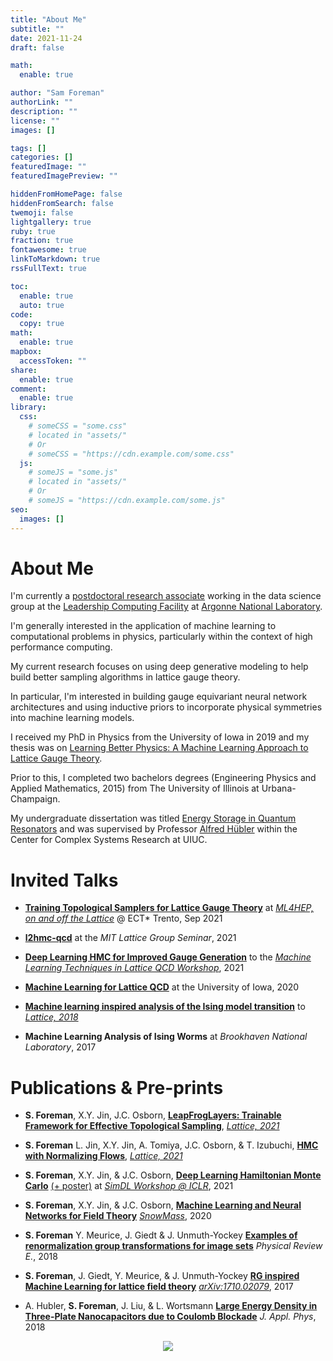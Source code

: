 ```yaml
---
title: "About Me"
subtitle: ""
date: 2021-11-24
draft: false

math:
  enable: true

author: "Sam Foreman"
authorLink: ""
description: ""
license: ""
images: []

tags: []
categories: []
featuredImage: ""
featuredImagePreview: ""

hiddenFromHomePage: false
hiddenFromSearch: false
twemoji: false
lightgallery: true
ruby: true
fraction: true
fontawesome: true
linkToMarkdown: true
rssFullText: true

toc:
  enable: true
  auto: true
code:
  copy: true
math:
  enable: true
mapbox:
  accessToken: ""
share:
  enable: true
comment:
  enable: true
library:
  css:
    # someCSS = "some.css"
    # located in "assets/"
    # Or
    # someCSS = "https://cdn.example.com/some.css"
  js:
    # someJS = "some.js"
    # located in "assets/"
    # Or
    # someJS = "https://cdn.example.com/some.js"
seo:
  images: []
---
```


# About Me

I'm currently a [postdoctoral research associate](https://www.alcf.anl.gov/about/people/sam-foreman) working in the data science group at the [Leadership Computing Facility](https://www.alcf.anl.gov) at [Argonne National Laboratory](https://www.anl.gov).

I'm generally interested in the application of machine learning to computational problems in physics, particularly within the context of high performance computing.

My current research focuses on using deep generative modeling to help build better sampling algorithms in lattice gauge theory.

In particular, I'm interested in building gauge equivariant neural network
architectures and using inductive priors to incorporate physical symmetries into machine learning models.

I received my PhD in Physics from the University of Iowa in 2019 and my thesis was on [Learning Better Physics: A Machine Learning Approach to Lattice Gauge Theory](https://iro.uiowa.edu/esploro/outputs/doctoral/Learning-better-physics-a-machine-learning/9983776792002771).

Prior to this, I completed two bachelors degrees (Engineering Physics and
Applied Mathematics, 2015) from The University of Illinois at Urbana-Champaign.

My undergraduate dissertation was titled [Energy Storage in Quantum Resonators](https://aip.scitation.org/doi/10.1063/1.5009698) and was supervised by Professor [Alfred Hübler](https://en.wikipedia.org/wiki/Alfred_H%C3%BCbler) within the Center for Complex Systems Research at UIUC.

# Invited Talks

*   [**Training Topological Samplers for Lattice Gauge Theory**](https://saforem2.github.io/l2hmc_talk_ect2021/) at [_ML4HEP, on and off the Lattice_](https://indico.ectstar.eu/event/77/contributions/2349/) @ ECT\* Trento, Sep 2021
    
*   [**l2hmc-qcd**](https://github.com/saforem2/l2hmc-qcd) at the _MIT Lattice Group Seminar_, 2021
    
*   [**Deep Learning HMC for Improved Gauge Generation**](https://bit.ly/mainz21) to the [_Machine Learning Techniques in Lattice QCD Workshop_](https://bit.ly/mainz21_overview), 2021
    
*   [**Machine Learning for Lattice QCD**](https://slides.com/samforeman/l2hmc-qcd-93bc0c) at the University of Iowa, 2020
    
*   [**Machine learning inspired analysis of the Ising model transition**](https://bit.ly/latt2018) to [_Lattice, 2018_](https://indico.fnal.gov/event/15949/overview)
    
*   **Machine Learning Analysis of Ising Worms** at _Brookhaven National Laboratory_, 2017
    

# Publications & Pre-prints

-   **S. Foreman**, X.Y. Jin, J.C. Osborn, [**LeapFrogLayers: Trainable Framework for Effective Topological Sampling**](https://indico.cern.ch/event/1006302/contributions/4380743/), [_Lattice, 2021_](https://indico.cern.ch/event/1006302)

-   **S. Foreman** L. Jin, X.Y. Jin, A. Tomiya, J.C. Osborn, & T. Izubuchi, [**HMC with Normalizing Flows**](https://indico.cern.ch/event/1006302/contributions/4380743/), [_Lattice, 2021_](https://indico.cern.ch/event/1006302/)

-   **S. Foreman**, X.Y. Jin, & J.C. Osborn, [**Deep Learning Hamiltonian Monte Carlo**](https://arxiv.org/abs/2105.03418) [(+ poster)](https://simdl.github.io/posters/57-supp_DLHMC_Foreman_SimDL-ICLR2021_poster1.pdf) at [_SimDL Workshop @ ICLR_](https://simdl.github.io/), 2021

-   **S. Foreman**, X.Y. Jin, & J.C. Osborn, [**Machine Learning and Neural Networks for Field Theory**](https://bit.ly/snowmass_ml2020) [_SnowMass_](https://snowmass21.org/), 2020

-   **S. Foreman** Y. Meurice, J. Giedt & J. Unmuth-Yockey [**Examples of renormalization group transformations for image sets**](https://journals.aps.org/pre/abstract/10.1103/PhysRevE.98.052129) _Physical Review E._, 2018

-   **S. Foreman**, J. Giedt, Y. Meurice, & J. Unmuth-Yockey [**RG inspired Machine Learning for lattice field theory**](https://arxiv.org/abs/1710.02079) [_arXiv:1710.02079_](https://www.arxiv.or/abs/1710.02079), 2017

-   A. Hubler, **S. Foreman**, J. Liu, & L. Wortsmann [**Large Energy Density in Three-Plate Nanocapacitors due to Coulomb Blockade**](https://doi.org/10.1063/1.5009698) _J. Appl. Phys_, 2018

<p align="center">
<a href="https://hits.seeyoufarm.com"><img align="center" src="https://hits.seeyoufarm.com/api/count/incr/badge.svg?url=https%3A%2F%2Fwww.samforeman.me&count_bg=%2300CCFF&title_bg=%23303030&icon=&icon_color=%23E7E7E7&title=hits&edge_flat=false"/></a>
</p>
